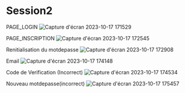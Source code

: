 # Session2
PAGE_LOGIN
![Capture d'écran 2023-10-17 171529](https://github.com/safae12-1/Session2/assets/124156186/2cc3b622-fcd3-4cff-b3cc-d4079eb2c15e)

PAGE_INSCRIPTION
![Capture d'écran 2023-10-17 172545](https://github.com/safae12-1/Session2/assets/124156186/66a15974-32b3-499d-bbd0-f5aa0e0d1ee2)

Renitialisation du motdepasse
![Capture d'écran 2023-10-17 172908](https://github.com/safae12-1/Session2/assets/124156186/7fb3e42c-8647-4094-a83e-34d7248aaccb)

Email
![Capture d'écran 2023-10-17 174148](https://github.com/safae12-1/Session2/assets/124156186/d13e5922-6dcb-4aff-9808-6c0d91f62603)

Code de Verification (Incorrect)
![Capture d'écran 2023-10-17 174534](https://github.com/safae12-1/Session2/assets/124156186/a294565e-8e54-4b0e-a5c6-191f97b628b5)


Nouveau motdepasse(incorrect)
![Capture d'écran 2023-10-17 175457](https://github.com/safae12-1/Session2/assets/124156186/7e29109a-9c18-47ba-a3f8-b033cd833389)

